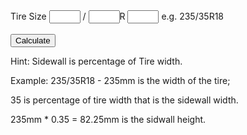 <style>
#TireW, #SWP, #wheelsize {
	width: 50px;
}
</style>

<div>
<label name="TireS">Tire Size</label>
<input type="number" id="TireW"></input> <text>/</text>
<input type="number" id="SWP"></input><text>R</text>
<input type="number" id="wheelsize"></input> <text>e.g. 235/35R18</text>
<br><br>
<button onClick="Calculate()">Calculate</button>
<text id="results"></text>
<p>Hint: Sidewall is percentage of Tire width.</p>
<p>Example: 235/35R18 - 235mm is the width of the tire;</p>
<p>35 is percentage of tire width that is the sidewall width.</p>
<p>235mm * 0.35 = 82.25mm is the sidwall height.</p>

</div>
<script>
function Calculate() {
var TireW = document.getElementById("TireW").value;
var SWP = document.getElementById("SWP").value;
var wheelsize = document.getElementById("wheelsize").value;
var mm = 25.4

var sidewall = (TireW * (SWP / 100));
var results = (sidewall * 2) + (wheelsize * mm);
document.getElementById("results").innerHTML = results;
}
</script>
